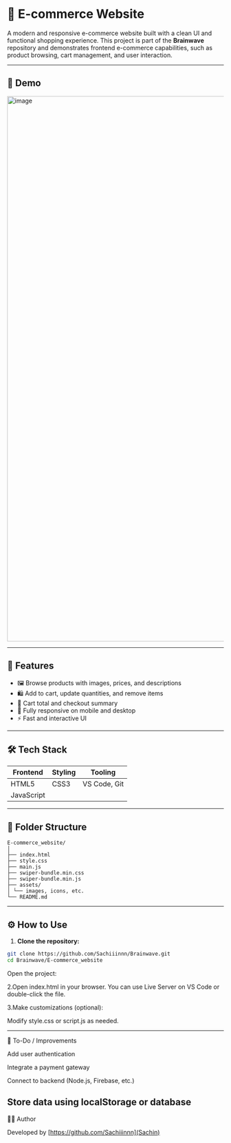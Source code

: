 # 🛒 E-commerce Website

A modern and responsive e-commerce website built with a clean UI and functional shopping experience. This project is part of the **Brainwave** repository and demonstrates frontend e-commerce capabilities, such as product browsing, cart management, and user interaction.

---

## 📸 Demo

<img width="2542" height="1267" alt="image" src="https://github.com/user-attachments/assets/d821f6d9-2cc6-4f71-ac8c-57a12005a1c4" />


---

## 🚀 Features

- 🖼️ Browse products with images, prices, and descriptions  
- 🛍️ Add to cart, update quantities, and remove items  
- 🧮 Cart total and checkout summary  
- 📱 Fully responsive on mobile and desktop  
- ⚡ Fast and interactive UI  

---

## 🛠️ Tech Stack

| Frontend    | Styling                    | Tooling         |
|-------------|----------------------------|------------------|
| HTML5       | CSS3                       | VS Code, Git     |
| JavaScript  |                            |                  |


---

## 📂 Folder Structure
```
E-commerce_website/
│
├── index.html
├── style.css
├── main.js
├── swiper-bundle.min.css
├── swiper-bundle.min.js
├── assets/
│ └── images, icons, etc.
└── README.md
```

---

## ⚙️ How to Use

1. **Clone the repository:**

```bash
git clone https://github.com/Sachiiinnn/Brainwave.git
cd Brainwave/E-commerce_website
```
Open the project:

2.Open index.html in your browser. You can use Live Server on VS Code or double-click the file.

3.Make customizations (optional):

Modify style.css or script.js as needed.

---
📌 To-Do / Improvements

 Add user authentication

 Integrate a payment gateway

 Connect to backend (Node.js, Firebase, etc.)

 Store data using localStorage or database
 ---


🙋‍♂️ Author

Developed by [https://github.com/Sachiiinnn](Sachin)
